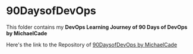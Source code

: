 # 90DaysofDevOps

This folder contains my **DevOps Learning Journey of 90 Days of DevOps by MichaelCade**


Here's the link to the Repository of [90DaysofDevOps by MichaelCade](https://github.com/MichaelCade/90DaysOfDevOps) 
